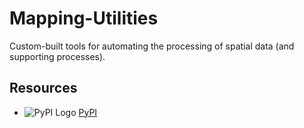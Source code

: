 # Mapping-Utilities
Custom-built tools for automating the processing of spatial data (and supporting processes).

## Resources
*  ![PyPI Logo](https://pypi.org/static/images/logo-small.6eef541e.svg)     [PyPI](https://pypi.org/)
